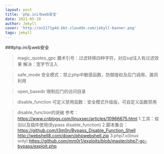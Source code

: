 ```yaml
---
layout: post
title: 'php.ini与web安全'
date: 2021-05-10
author: Jekyll
cover: 'http://on2171g4d.bkt.clouddn.com/jekyll-banner.png'
tags: jekyll
---
```

###php.ini与web安全

>magic_quotes_gpc
魔术引号：过滤转移四种字符，对应sql注入有过滤效果
解决：宽字节注入

>safe_mode
安全模式：禁止php中敏感函数，防御提权及后门调用，漏洞利用

>open_basedir
限制后门的访问目录

>disable_function
可定义禁用函数：安全模式升级版，可自定义函数禁用

>disable_function的突破
参考：https://www.cnblogs.com/linuxsec/articles/10966675.html
1.工具：蚁剑以及插件使用(Bypass disable_function)
2.脚本集合：https://github.com/l3m0n/Bypass_Disable_Function_Shell
           http://webshell8.com/down/phpwebshell.zip
3.php7.x(linux only):https://github.com/mm0r1/exploits/blob/master/php7-gc-bypass/exploit.php